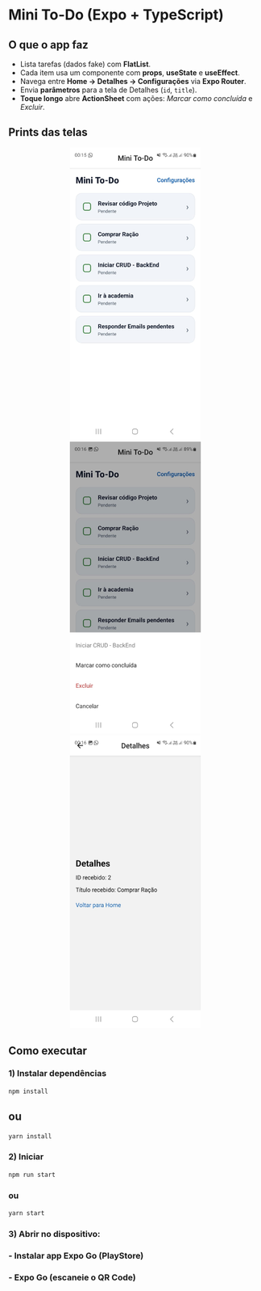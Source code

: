 # Mini To-Do (Expo + TypeScript)

## O que o app faz
- Lista tarefas (dados fake) com **FlatList**.
- Cada item usa um componente com **props**, **useState** e **useEffect**.
- Navega entre **Home → Detalhes → Configurações** via **Expo Router**.
- Envia **parâmetros** para a tela de Detalhes (`id`, `title`).
- **Toque longo** abre **ActionSheet** com ações: *Marcar como concluída* e *Excluir*.

## Prints das telas
<p align="center">
  <img src="./assets/screenshots/home.jpeg" alt="Home" width="260" />
  <img src="./assets/screenshots/list.jpeg" alt="Lista (FlatList)" width="260" />
  <img src="./assets/screenshots/details.jpeg" alt="Detalhes" width="260" />
</p>

## Como executar


### 1) Instalar dependências
```bash
npm install
```
## ou
```bash
yarn install
```


### 2) Iniciar
```bash
npm run start
```
### ou
```bash
yarn start
```
### 3) Abrir no dispositivo:
### - Instalar app Expo Go (PlayStore)
### - Expo Go (escaneie o QR Code)
